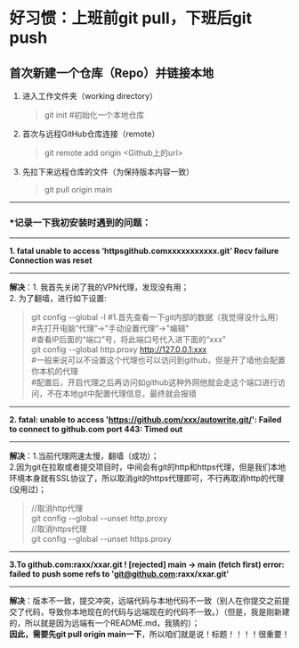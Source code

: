 # **好习惯：上班前git pull，下班后git push**  
## 首次新建一个仓库（Repo）并链接本地
1. 进入工作文件夹（working directory）  
   > git init #初始化一个本地仓库  
2. 首次与远程GitHub仓库连接（remote）  
   > git remote add origin <Github上的url>
3. 先拉下来远程仓库的文件（为保持版本内容一致）  
   > git pull origin main   
***
### *记录一下我初安装时遇到的问题：  
***
**1. fatal unable to access ‘httpsgithub.comxxxxxxxxxxx.git’ Recv failure Connection was reset**
***  
**解决**：1. 我首先关闭了我的VPN代理，发现没有用；   
2. 为了翻墙，进行如下设置:  
> git config --global -l #1.首先查看一下git内部的数据（我觉得没什么用）  
>  #先打开电脑“代理”->"手动设置代理"->"编辑"  
>  #查看IP后面的“端口”号，将此端口号代入进下面的“xxx”  
> git config --global http.proxy http://127.0.0.1:xxx  
> #一般来说可以不设置这个代理也可以访问到github，但是开了墙他会配置你本机的代理  
> #配置后，开启代理之后再访问如github这种外网他就会走这个端口进行访问，不在本地git中配置代理信息，最终就会报错
***  
**2. fatal: unable to access 'https://github.com/xxx/autowrite.git/':
Failed to connect to github.com port 443: Timed out**  
***  
**解决**：1.当前代理网速太慢，翻墙（成功）；  
2.因为git在拉取或者提交项目时，中间会有git的http和https代理，但是我们本地环境本身就有SSL协议了，所以取消git的https代理即可，不行再取消http的代理(没用过)；  
>//取消http代理  
>git config --global --unset http.proxy  
>//取消https代理   
>git config --global --unset https.proxy  
***
**3.To github.com:raxx/xxar.git
 ! [rejected]        main -> main (fetch first)
error: failed to push some refs to 'git@github.com:raxx/xxar.git'**
***  
**解决**：版本不一致，提交冲突，远端代码与本地代码不一致（别人在你提交之前提交了代码，导致你本地现在的代码与远端现在的代码不一致。）（但是，我是刚新建的，所以就是因为远端有一个README.md，我猜的）；  
**因此，需要先git pull origin main一下**，所以咱们就是说！标题！！！！很重要！